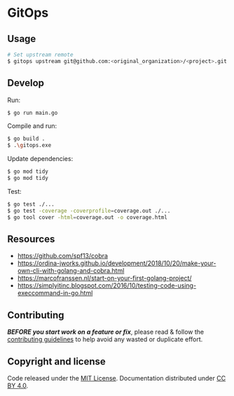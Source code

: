 # GitOps

## Usage

```bash
# Set upstream remote
$ gitops upstream git@github.com:<original_organization>/<project>.git
```

## Develop

Run:

```bash
$ go run main.go
```

Compile and run:

```bash
$ go build .
$ .\gitops.exe
```

Update dependencies:

```bash
$ go mod tidy
$ go mod tidy
```

Test:

```bash
$ go test ./...
$ go test -coverage -coverprofile=coverage.out ./...
$ go tool cover -html=coverage.out -o coverage.html
```

## Resources

- https://github.com/spf13/cobra
- https://ordina-jworks.github.io/development/2018/10/20/make-your-own-cli-with-golang-and-cobra.html
- https://marcofranssen.nl/start-on-your-first-golang-project/
- https://simplyitinc.blogspot.com/2016/10/testing-code-using-execcommand-in-go.html

## Contributing

***BEFORE you start work on a feature or fix***, please read & follow the
[contributing guidelines](https://github.com/xtreamwayz/.github/blob/master/CONTRIBUTING.md#contributing)
to help avoid any wasted or duplicate effort.

## Copyright and license

Code released under the [MIT License](https://github.com/xtreamwayz/.github/blob/master/LICENSE.md).
Documentation distributed under [CC BY 4.0](https://creativecommons.org/licenses/by/4.0/).
